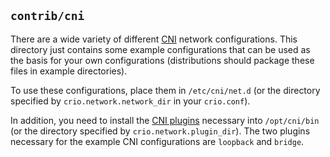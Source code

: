 ## `contrib/cni` ##

There are a wide variety of different [CNI][cni] network configurations. This
directory just contains some example configurations that can be used as the
basis for your own configurations (distributions should package these files in
example directories).

To use these configurations, place them in `/etc/cni/net.d` (or the directory
specified by `crio.network.network_dir` in your `crio.conf`).

In addition, you need to install the [CNI plugins][cni] necessary into
`/opt/cni/bin` (or the directory specified by `crio.network.plugin_dir`). The
two plugins necessary for the example CNI configurations are `loopback` and
`bridge`.

[cni]: https://github.com/containernetworking/plugins
